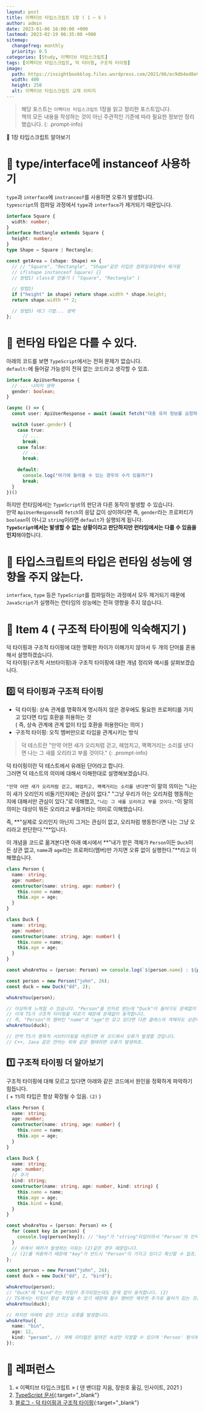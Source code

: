 ```yaml
---
layout: post
title: 이펙티브 타입스크립트 1장 ( 1 ~ 5 )
author: admin
date: 2023-01-06 16:00:00 +900
lastmod: 2023-02-19 06:35:00 +900
sitemap:
  changefreq: monthly
  priority: 0.5
categories: [Study, 이펙티브 타입스크립트]
tags: [이펙티브 타입스크립트, 덕 타이핑, 구조적 타이핑]
image:
  path: https://insightbookblog.files.wordpress.com/2021/06/ec9db4ed8e99ed8bb0ebb88c-ed8380ec9e85ec8aa4ed81aceba6bded8ab8-ec9e85ecb2b4ed919ceca780.jpg?w=640
  width: 400
  height: 250
  alt: 이펙티브 타입스크립트 교재 이미지
---
```


> 해당 포스트는 `이펙티브 타입스크립트` 1장을 읽고 정리한 포스트입니다.<br />책의 모든 내용을 작성하는 것이 아닌 주관적인 기준에 따라 필요한 정보만 정리했습니다.
{: .prompt-info}

📖 1장 타입스크립트 알아보기

# 📌 type/interface에 instanceof 사용하기
`type`과  `interface`에 `instranceof`를 사용하면 오류가 발생합니다.<br />
`typescript`의 컴파일 과정에서 `type`과  `interface`가 제거되기 때문입니다.<br />

```ts
interface Square {
  width: number;
}
interface Rectangle extends Square {
  height: number;
}
type Shape = Square | Rectangle;

const getArea = (shape: Shape) => {
  // // "Square", "Rectangle", "Shape"같은 타입은 컴파일과정에서 제거됨
  // if(shape instanceof Square) {}
  // 방법1) class로 만들기 ( "Square", "Rectangle" )

  // 방법2)
  if ("height" in shape) return shape.width * shape.height;
  return shape.width ** 2;

  // 방법3) 태그 기법... 생략
};
```

# 📌 런타임 타입은 다를 수 있다.
아래의 코드를 보면 `TypeScript`에서는 전혀 문제가 없습니다.<br />
`default:`에 들어갈 가능성이 전혀 없는 코드라고 생각할 수 있죠.<br />

```ts
interface ApiUserResponse {
  // ... 나머지 생략
  gender: boolean;
}

(async () => {
  const user: ApiUserResponse = await (await fetch("대충 유저 정보를 요청하는 URL")).json();

  switch (user.gender) {
    case true:
      // ...
      break;
    case false:
      // ...
      break;
  
    default:
      console.log("여기에 들어올 수 있는 경우의 수가 있을까?")
      break;
  }
})()
```

하지만 런타임에서는 `TypeScript`의 판단과 다른 동작이 발생할 수 있습니다.<br />
만약 `ApiUserResponse`와 `fetch`의 응답 값이 상이하다면 즉, `gender`라는 프로퍼티가 `boolean`이 아니고 `string`이라면 `default`가 실행되게 됩니다.<br />
**`TypeScript`에서는 발생할 수 없는 상황이라고 판단하지만 런타임에서는 다를 수 있음을 인지**해야합니다.<br />

# 📌 타입스크립트의 타입은 런타임 성능에 영향을 주지 않는다.
`interface`, `type` 등은 `TypeScript`를 컴파일하는 과정에서 모두 제거되기 때문에 `JavaScript`가 실행하는 런타임의 성능에는 전혀 영향을 주지 않습니다.<br />

# 📌 Item 4 ( 구조적 타이핑에 익숙해지기 )
덕 타이핑과 구조적 타이핑에 대한 명확한 차이가 이해가지 않아서 두 개의 단어를 혼용해서 설명하겠습니다.<br />
덕 타이핑(구조적 서브타이핑)과 구조적 타이핑에 대한 개념 정리와 예시를 살펴보겠습니다.<br />

## 0️⃣ 덕 타이핑과 구조적 타이핑
+ 덕 타이핑: 상속 관계를 명확하게 명시하지 않은 경우에도 필요한 프로퍼티를 가지고 있다면 타입 호환을 허용하는 것<br />( 즉, 상속 관계에 관계 없이 타입 호환을 허용한다는 의미 )
+ 구조적 타이핑: 오직 멤버만으로 타입을 관계시키는 방식

> 덕 테스트란 "만약 어떤 새가 오리처럼 걷고, 헤엄치고, 꽥꽥거리는 소리를 낸다면 나는 그 새를 오리라고 부를 것이다."
{: .prompt-info}

덕 타이핑이란 덕 테스트에서 유래된 단어라고 합니다.<br />
그러면 덕 테스트의 의미에 대해서 이해한대로 설명해보겠습니다.<br />

`"만약 어떤 새가 오리처럼 걷고, 헤엄치고, 꽥꽥거리는 소리를 낸다면"`이 말의 의미는 "나는 이 새가 오리인지 비둘기인지에는 관심이 없다." "그냥 우리가 아는 오리처럼 행동하는지에 대해서만 관심이 있다."로 이해했고,
`"나는 그 새를 오리라고 부를 것이다."`이 말의 의미는 대상이 뭐든 오리라고 부를거라는 의미로 이해했습니다.<br />

즉, **"실제로 오리인지 아닌지 그거는 관심이 없고, 오리처럼 행동한다면 나는 그냥 오리라고 판단한다."**입니다.<br />

이 개념을 코드로 옮겨본다면 아래 예시에서 **"내가 받은 객체가 `Person`이든 `Duck`이든 상관 없고, `name`과 `age`라는 프로퍼티(멤버)만 가지면 오류 없이 실행한다."**라고 이해했습니다.<br />

```ts
class Person {
  name: string;
  age: number;
  constructor(name: string, age: number) {
    this.name = name;
    this.age = age;
  }
}

class Duck {
  name: string;
  age: number;
  constructor(name: string, age: number) {
    this.name = name;
    this.age = age;
  }
}

const whoAreYou = (person: Person) => console.log(`${person.name} : ${person.age}`);

const person = new Person("john", 26);
const duck = new Duck("dd", 2);

whoAreYou(person);

// 이상하게 느껴질 수 있습니다. "Person"을 인자로 받는데 "Duck"이 들어가도 문제없이 동작하죠.
// 이게 TS가 구조적 타이핑을 따르기 때문에 문제없이 동작합니다.
// 즉, "Person"의 멤버인 "name"과 "age"만 갖고 있다면 다른 클래스의 객체라도 상관이 없다는 의미입니다.
whoAreYou(duck);

// 만약 TS가 명목적 서브타이핑을 따른다면 위 코드에서 오류가 발생할 것입니다.
// C++, Java 같은 언어는 위와 같은 형태라면 오류가 발생하죠.
```

## 1️⃣ 구조적 타이핑 더 알아보기
구조적 타이핑에 대해 모르고 있다면 아래와 같은 코드에서 원인을 정확하게 파악하기 힘듭니다.<br />
( + `TS`의 타입은 항상 확장될 수 있음. `(2)` )

```ts
class Person {
  name: string;
  age: number;
  constructor(name: string, age: number) {
    this.name = name;
    this.age = age;
  }
}

class Duck {
  name: string;
  age: number;
  // 추가
  kind: string;
  constructor(name: string, age: number, kind: string) {
    this.name = name;
    this.age = age;
    this.kind = kind;
  }
}

const whoAreYou = (person: Person) => {
  for (const key in person) {
    console.log(person[key]); // "key"가 "string"타입이라서 "Person'의 인덱스로 사용할 수 없다는 에러가 발생합니다.
  }
  // 위에서 에러가 발생하는 이유는 (2)같은 경우 때문입니다.
  // (2)를 허용하기 때문에 "key"가 반드시 "Person"이 가지고 있다고 확신할 수 없죠.
};

const person = new Person("john", 26);
const duck = new Duck("dd", 2, "bird");

whoAreYou(person);
// "Duck"에 "kind"라는 타입이 추가되었는데도 문제 없이 동작합니다. (2)
// TS에서는 타입이 항상 확장될 수 있기 때문에 필수 멤버만 채우면 추가로 들어가 있는 것은 오류를 내지 않습니다.
whoAreYou(duck);

// 하지만 아래와 같은 코드는 오류를 발생합니다.
whoAreYou({
  name: "bin",
  age: 12,
  kind: "person", // 개체 리터럴은 알려진 속성만 지정할 수 있으며 'Person' 형식에 'kind'이(가) 없습니다.
});
```

# 📮 레퍼런스
1. « 이펙티브 타입스크립트 » ( 댄 밴더캄 지음, 장원호 옮김, 인사이트, 2021 )
2. [TypeScript 문서](https://www.typescriptlang.org/ko/docs/handbook/type-compatibility.html){:target="_blank"}
3. [블로그 - 덕 타이핑과 구조적 타이핑](https://vallista.kr/%EB%8D%95-%ED%83%80%EC%9D%B4%ED%95%91%EA%B3%BC-%EA%B5%AC%EC%A1%B0%EC%A0%81-%ED%83%80%EC%9D%B4%ED%95%91){:target="_blank"}
